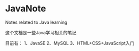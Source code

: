 # JavaNote
Notes related to Java learning

这个文档是一些Java学习相关的笔记

目前有：
1、JavaSE
2、MySQL
3、HTML+CSS+JavaScript入门
